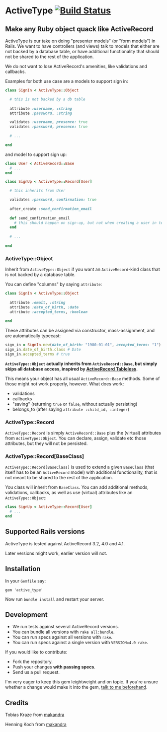 ActiveType [![Build Status](https://travis-ci.org/makandra/active_type.svg?branch=master)](https://travis-ci.org/makandra/active_type)
==========

Make any Ruby object quack like ActiveRecord
--------------------------------------------

ActiveType is our take on doing "presenter models" (or "form models") in Rails. We want to have controllers (and views) talk to models that either are not backed by a database table, or have additional functionality that should not be shared to the rest of the application.

We do not want to lose ActiveRecord's amenities, like validations and callbacks.

Examples for both use case are a models to support sign in:

```ruby
class SignIn < ActiveType::Object

  # this is not backed by a db table
  
  attribute :username, :string
  attribute :password, :string

  validates :username, presence: true
  validates :password, presence: true
  
  # ...

end
```

and model to support sign up:

```ruby
class User < ActiveRecord::Base
  # ...
end

class SignUp < ActiveType::Record[User]

  # this inherits from User

  validates :password, confirmation: true
  
  after_create :send_confirmation_email
  
  def send_confirmation_email
    # this should happen on sign-up, but not when creating a user in tests etc.
  end
  
  # ...
  
end
```

### ActiveType::Object


Inherit from `ActiveType::Object` if you want an `ActiveRecord`-kind class that is not backed by a database table.

You can define "columns" by saying `attribute`:

```ruby
class SignIn < ActiveType::Object
  
  attribute :email, :string
  attribute :date_of_birth, :date
  attribute :accepted_terms, :boolean
  
end
```

These attributes can be assigned via constructor, mass-assignment, and are automatically typecast:

```ruby
sign_in = SignIn.new(date_of_birth: "1980-01-01", accepted_terms: "1")
sign_in.date_of_birth.class # Date
sign_in.accepted_terms # true
```

**`ActiveType::Object` actually inherits from `ActiveRecord::Base`, but simply skips all database access, inspired by [ActiveRecord Tableless](https://github.com/softace/activerecord-tableless).**

This means your object has all usual `ActiveRecord::Base` methods. Some of those might not work properly, however. What does work:

- validations
- callbacks
- "saving" (returning `true` or `false`, without actually persisting)
- belongs_to (after saying `attribute :child_id, :integer`)


### ActiveType::Record

`ActiveType::Record` is simply `ActiveRecord::Base` plus the (virtual) attributes from `ActiveType::Object`. You can declare, assign, validate etc those attributes, but they will not be persisted.


### ActiveType::Record[BaseClass]

`ActiveType::Record[BaseClass]` is used to extend a given `BaseClass` (that itself has to be an `ActiveRecord` model) with additional functionality, that is not meant to be shared to the rest of the application.

You class will inherit from `BaseClass`. You can add additional methods, validations, callbacks, as well as use (virtual) attributes like an `ActiveType::Object`:

```ruby
class SignUp < ActiveType::Record[User]
  # ...
end
```



Supported Rails versions
------------------------

ActiveType is tested against ActiveRecord 3.2, 4.0 and 4.1.

Later versions might work, earlier version will not.


Installation
------------

In your `Gemfile` say:

    gem 'active_type'

Now run `bundle install` and restart your server.


Development
-----------

- We run tests against several ActiveRecord versions.
- You can bundle all versions with `rake all:bundle`.
- You can run specs against all versions with `rake`.
- You can run specs against a single version with `VERSION=4.0 rake`.

If you would like to contribute:

- Fork the repository.
- Push your changes **with passing specs**.
- Send us a pull request.

I'm very eager to keep this gem leightweight and on topic. If you're unsure whether a change would make it into the gem, [talk to me beforehand](mailto:henning.koch@makandra.de).


Credits
-------

Tobias Kraze from [makandra](http://makandra.com/)

Henning Koch from [makandra](http://makandra.com/)


